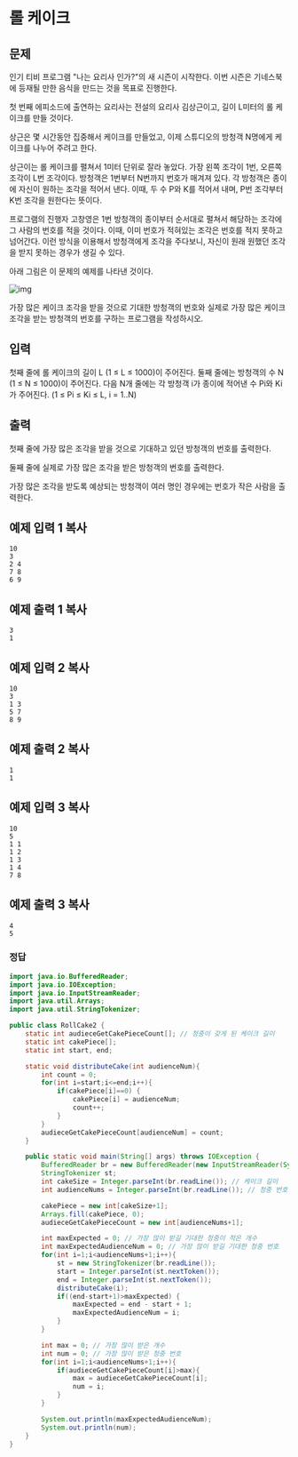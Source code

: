 # 롤 케이크 

## 문제

인기 티비 프로그램 "나는 요리사 인가?"의 새 시즌이 시작한다. 이번 시즌은 기네스북에 등재될 만한 음식을 만드는 것을 목표로 진행한다.

첫 번째 에피소드에 출연하는 요리사는 전설의 요리사 김상근이고, 길이 L미터의 롤 케이크를 만들 것이다.

상근은 몇 시간동안 집중해서 케이크를 만들었고, 이제 스튜디오의 방청객 N명에게 케이크를 나누어 주려고 한다.

상근이는 롤 케이크를 펼쳐서 1미터 단위로 잘라 놓았다. 가장 왼쪽 조각이 1번, 오른쪽 조각이 L번 조각이다. 방청객은 1번부터 N번까지 번호가 매겨져 있다. 각 방청객은 종이에 자신이 원하는 조각을 적어서 낸다. 이때, 두 수 P와 K를 적어서 내며, P번 조각부터 K번 조각을 원한다는 뜻이다.

프로그램의 진행자 고창영은 1번 방청객의 종이부터 순서대로 펼쳐서 해당하는 조각에 그 사람의 번호를 적을 것이다. 이때, 이미 번호가 적혀있는 조각은 번호를 적지 못하고 넘어간다. 이런 방식을 이용해서 방청객에게 조각을 주다보니, 자신이 원래 원했던 조각을 받지 못하는 경우가 생길 수 있다.

아래 그림은 이 문제의 예제를 나타낸 것이다.

![img](https://upload.acmicpc.net/6807aea1-d6c6-4ab4-9850-baf9d53859a1/-/preview/)

가장 많은 케이크 조각을 받을 것으로 기대한 방청객의 번호와 실제로 가장 많은 케이크 조각을 받는 방청객의 번호를 구하는 프로그램을 작성하시오.

## 입력

첫째 줄에 롤 케이크의 길이 L (1 ≤ L ≤ 1000)이 주어진다. 둘째 줄에는 방청객의 수 N (1 ≤ N ≤ 1000)이 주어진다. 다음 N개 줄에는 각 방청객 i가 종이에 적어낸 수 Pi와 Ki가 주어진다. (1 ≤ Pi ≤ Ki ≤ L, i = 1..N)

## 출력

첫째 줄에 가장 많은 조각을 받을 것으로 기대하고 있던 방청객의 번호를 출력한다.

둘째 줄에 실제로 가장 많은 조각을 받은 방청객의 번호를 출력한다.

가장 많은 조각을 받도록 예상되는 방청객이 여러 명인 경우에는 번호가 작은 사람을 출력한다.

## 예제 입력 1 복사

```
10
3
2 4
7 8
6 9

```

## 예제 출력 1 복사

```
3
1

```

## 예제 입력 2 복사

```
10
3
1 3
5 7
8 9

```

## 예제 출력 2 복사

```
1
1

```

## 예제 입력 3 복사

```
10
5
1 1
1 2
1 3
1 4
7 8

```

## 예제 출력 3 복사

```
4
5
```

### 정답

```java
import java.io.BufferedReader;
import java.io.IOException;
import java.io.InputStreamReader;
import java.util.Arrays;
import java.util.StringTokenizer;

public class RollCake2 {
    static int audieceGetCakePieceCount[]; // 청중이 갖게 된 케이크 길이
    static int cakePiece[];
    static int start, end;

    static void distributeCake(int audienceNum){
        int count = 0;
        for(int i=start;i<=end;i++){
            if(cakePiece[i]==0) {
                cakePiece[i] = audienceNum;
                count++;
            }
        }
        audieceGetCakePieceCount[audienceNum] = count;
    }

    public static void main(String[] args) throws IOException {
        BufferedReader br = new BufferedReader(new InputStreamReader(System.in));
        StringTokenizer st;
        int cakeSize = Integer.parseInt(br.readLine()); // 케이크 길이
        int audienceNums = Integer.parseInt(br.readLine()); // 청중 번호

        cakePiece = new int[cakeSize+1];
        Arrays.fill(cakePiece, 0);
        audieceGetCakePieceCount = new int[audienceNums+1];

        int maxExpected = 0; // 가장 많이 받길 기대한 청중이 적은 개수
        int maxExpectedAudienceNum = 0; // 가장 많이 받길 기대한 청중 번호
        for(int i=1;i<audienceNums+1;i++){
            st = new StringTokenizer(br.readLine());
            start = Integer.parseInt(st.nextToken());
            end = Integer.parseInt(st.nextToken());
            distributeCake(i);
            if((end-start+1)>maxExpected) {
                maxExpected = end - start + 1;
                maxExpectedAudienceNum = i;
            }
        }

        int max = 0; // 가장 많이 받은 개수
        int num = 0; // 가장 많이 받은 청중 번호
        for(int i=1;i<audienceNums+1;i++){
            if(audieceGetCakePieceCount[i]>max){
                max = audieceGetCakePieceCount[i];
                num = i;
            }
        }

        System.out.println(maxExpectedAudienceNum);
        System.out.println(num);
    }
}
```

